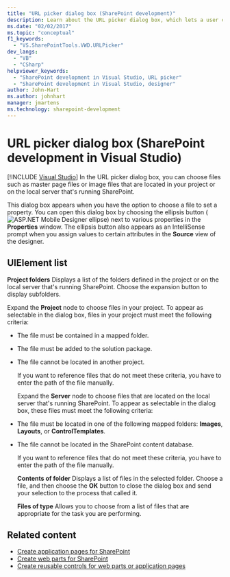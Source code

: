 ```yaml
---
title: "URL picker dialog box (SharePoint development)"
description: Learn about the URL picker dialog box, which lets a user choose files located in their project or on the local server that's running SharePoint.
ms.date: "02/02/2017"
ms.topic: "conceptual"
f1_keywords:
  - "VS.SharePointTools.VWD.URLPicker"
dev_langs:
  - "VB"
  - "CSharp"
helpviewer_keywords:
  - "SharePoint development in Visual Studio, URL picker"
  - "SharePoint development in Visual Studio, designer"
author: John-Hart
ms.author: johnhart
manager: jmartens
ms.technology: sharepoint-development
---
```

# URL picker dialog box (SharePoint development in Visual Studio)

 [!INCLUDE [Visual Studio](~/includes/applies-to-version/vs-windows-only.md)]
  In the URL picker dialog box, you can choose files such as master page files or image files that are located in your project or on the local server that's running SharePoint.

 This dialog box appears when you have the option to choose a file to set a property. You can open this dialog box by choosing the ellipsis button (![ASP.NET Mobile Designer ellipse](../sharepoint/media/mwellipsis.gif "ASP.NET Mobile Designer ellipse")) next to various properties in the **Properties** window. The ellipsis button also appears as an IntelliSense prompt when you assign values to certain attributes in the **Source** view of the designer.

## UIElement list
 **Project folders**
 Displays a list of the folders defined in the project or on the local server that's running SharePoint. Choose the expansion button to display subfolders.

 Expand the **Project** node to choose files in your project. To appear as selectable in the dialog box, files in your project must meet the following criteria:

- The file must be contained in a mapped folder.

- The file must be added to the solution package.

- The file cannot be located in another project.

  If you want to reference files that do not meet these criteria, you have to enter the path of the file manually.

  Expand the **Server** node to choose files that are located on the local server that's running SharePoint. To appear as selectable in the dialog box, these files must meet the following criteria:

- The file must be located in one of the following mapped folders: **Images**, **Layouts**, or **ControlTemplates**.

- The file cannot be located in the SharePoint content database.

  If you want to reference files that do not meet these criteria, you have to enter the path of the file manually.

  **Contents of folder**
  Displays a list of files in the selected folder. Choose a file, and then choose the **OK** button to close the dialog box and send your selection to the process that called it.

  **Files of type**
  Allows you to choose from a list of files that are appropriate for the task you are performing.

## Related content
- [Create application pages for SharePoint](../sharepoint/creating-application-pages-for-sharepoint.md)
- [Create web parts for SharePoint](../sharepoint/creating-web-parts-for-sharepoint.md)
- [Create reusable controls for web parts or application pages](../sharepoint/creating-reusable-controls-for-web-parts-or-application-pages.md)
